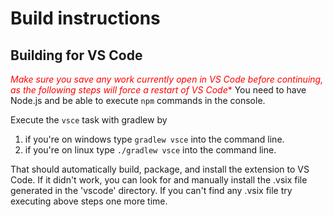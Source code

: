 # Build instructions

## Building for VS Code

<span style="color:red">*Make sure you save any work currently open in VS Code before continuing, as the following steps will force a restart of VS Code**</span>
You need to have Node.js and be able to execute `npm` commands in the console.

Execute the `vsce` task with gradlew by

1. if you're on windows type `gradlew vsce` into the command line.
2. if you're on linux type `./gradlew vsce` into the command line.

That should automatically build, package, and install the extension to VS Code. If it didn't work, you can look for and manually install the .vsix file generated in the 'vscode' directory. If you can't find any .vsix file try executing above steps one more time.